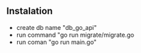 ## Instalation
- create db name "db_go_api"
- run command "go run migrate/migrate.go
- run coman "go run main.go" 
